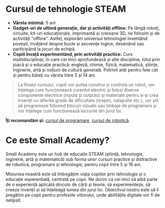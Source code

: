 # Cursul de tehnologie STEAM

- **Vârsta minimă:** 5 ani
- **Gadget-uri de ultimă generație, dar și activități offline:** Pe lângă roboți, circuite, kit-uri educaționale, imprimantă și creioane 3D, ne folosim și de activități "offline". Astfel, explorăm universul tehnologiei inventând povești, învățând despre bucle și secvențe logice, desenând sau participând la jocuri de echipă.
- **Copiii învață experimentând, prin activități practice:** Curs multidisciplinar, în care cei mici aprofundează și alte discipline, totul prin joacă și o educație practică: engleză, chimie, fizică, matematică, științe, inginerie, artă și noțiuni de cultură generală. Potrivit atât pentru fete cât și pentru băieți cu vârsta între 5 și 14 ani.

> La finalul cursului, copiii vor putea construi și controla un robot, vor înțelege cum funcționează curentul electric și folosi diverse componente electrice (inputs și outputs) și materiale pentru a-și crea invenții cu diferite grade de dificultate (mașini, catapulte etc.), vor știi să programeze folosind blocuri vizuale sau limbaje de programare și vor înțelege cum funcționează lucrurile din jurul lor.

**Îți recomandăm și:** [cursul de programare](https://github.com/SmallAcademy/curs-programare), [cursul de robotică](https://github.com/SmallAcademy/curs-robotica).

# Ce este Small Academy?

Small Academy este un hub de educație STEAM (știință, tehnologie, inginerie, artă și matematică) sub forma unor cursuri practice și distractive de robotică, programare și tehnologie, pentru copii între 5 și 16 ani.

Misiunea noastră este să îmbogățim viața copiilor prin tehnologie și o educație experențială, centrată pe copii. Ne dorim ca cei mici să aibă parte de o experiență aplicată dincolo de cărți și teorie, să experimenteze, să creeze invenții și să înțeleagă lumea din jurul lor. Obiectivul nostru este să îi pregătim pe copii pentru profesiile viitorului, unde abilitățile digitale vor fi de nelipsit.
